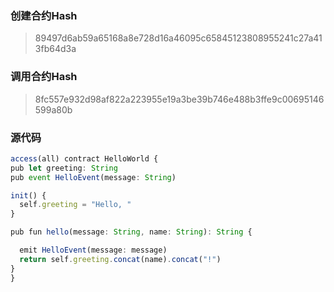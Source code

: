 ### 创建合约Hash
> 89497d6ab59a65168a8e728d16a46095c65845123808955241c27a413fb64d3a
### 调用合约Hash
> 8fc557e932d98af822a223955e19a3be39b746e488b3ffe9c00695146599a80b
### 源代码

  ```ts
  access(all) contract HelloWorld {
  pub let greeting: String
  pub event HelloEvent(message: String)

  init() {
    self.greeting = "Hello, "
  }

  pub fun hello(message: String, name: String): String {

    emit HelloEvent(message: message)
    return self.greeting.concat(name).concat("!")
  }
}
```